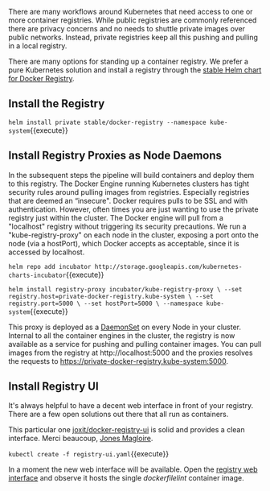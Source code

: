There are many workflows around Kubernetes that need access to one or more container registries. While public registries are commonly referenced there are privacy concerns and no needs to shuttle private images over public networks. Instead, private registries keep all this pushing and pulling in a local registry.

There are many options for standing up a container registry. We prefer a pure Kubernetes solution and install a registry through the [stable Helm chart for Docker Registry](https://github.com/helm/charts/tree/master/stable/docker-registry#docker-registry-helm-chart).

## Install the Registry

`helm install private stable/docker-registry --namespace kube-system`{{execute}}

## Install Registry Proxies as Node Daemons

In the subsequent steps the pipeline will build containers and deploy them to this registry. The Docker Engine running Kubernetes clusters has tight security rules around pulling images from registries. Especially registries that are deemed an “insecure". Docker requires pulls to be SSL and with authentication. However, often times you are just wanting to use the private registry just within the cluster. The Docker engine will pull from a "localhost" registry without triggering its security precautions. We run a "kube-registry-proxy" on each node in the cluster,
exposing a port onto the node (via a hostPort), which Docker accepts as acceptable, since it is accessed by localhost.

`helm repo add incubator http://storage.googleapis.com/kubernetes-charts-incubator`{{execute}}

`helm install registry-proxy incubator/kube-registry-proxy \
--set registry.host=private-docker-registry.kube-system \
--set registry.port=5000 \
--set hostPort=5000 \
--namespace kube-system`{{execute}}

This proxy is deployed as a [DaemonSet](https://kubernetes.io/docs/concepts/workloads/controllers/daemonset/) on every Node in your cluster. Internal to all the container engines in the cluster, the registry is now available as a service for pushing and pulling container images. You can pull images from the registry at http://localhost:5000 and the proxies resolves the requests to https://private-docker-registry.kube-system:5000.

## Install Registry UI

It's always helpful to have a decent web interface in front of your registry. There are a few open solutions out there that all run as containers.

This particular one [joxit/docker-registry-ui](https://github.com/Joxit/docker-registry-ui) is solid and provides a clean interface. Merci beaucoup, [Jones Magloire](https://joxit.dev/).

`kubectl create -f registry-ui.yaml`{{execute}}

In a moment the new web interface will be available. Open the [registry web interface](
https://[[HOST_SUBDOMAIN]]-31000-[[KATACODA_HOST]].environments.katacoda.com/) and observe it hosts the single _dockerfilelint_ container image.
